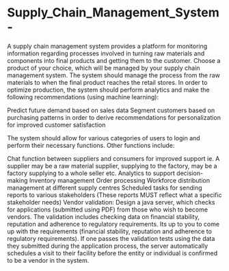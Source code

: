 # Supply_Chain_Management_System-
A supply chain management system provides a platform for monitoring information regarding processes
involved in turning raw materials and components into final products and getting them to the customer.
Choose a product of your choice, which will be managed by your supply chain management system. The
system should manage the process from the raw materials to when the final product reaches the retail
stores. In order to optimize production, the system should perform analytics and make the following
recommendations (using machine learning):

Predict future demand based on sales data
Segment customers based on purchasing patterns in order to derive recommendations for
personalization for improved customer satisfaction

The system should allow for various categories of users to login and perform their necessary functions.
Other functions include:

Chat function between suppliers and consumers for improved support ie. A supplier may be a
raw material supplier, supplying to the factory, may be a factory supplying to a whole seller etc.
Analytics to support decision-making
Inventory management
Order processing
Workforce distribution management at different supply centres
Scheduled tasks for sending reports to various stakeholders (These reports MUST reflect what a
specific stakeholder needs)
Vendor validation: Design a java server, which checks for applications (submitted using PDF) from
those who wish to become vendors. The validation includes checking data on financial stability,
reputation and adherence to regulatory requirements. Its up to you to come up with the
requirements (financial stability, reputation and adherence to regulatory requirements). If one
passes the validation tests using the data they submitted during the application process, the
server automatically schedules a visit to their facility before the entity or individual is confirmed
to be a vendor in the system.
